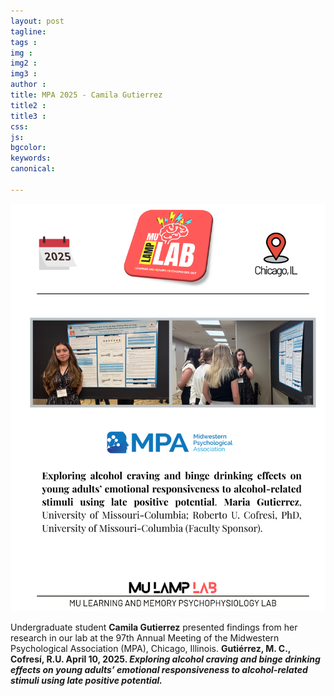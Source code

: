 ```yaml
---
layout: post
tagline: 
tags : 
img : 
img2 : 
img3 : 
author : 
title: MPA 2025 - Camila Gutierrez 
title2 : 
title3 : 
css: 
js: 
bgcolor: 
keywords: 
canonical:

---
```


<span class="image small"><img src="/assets/images/news/MPA_2025_CG.png" width="600"/></span>

Undergraduate student <b> Camila Gutierrez</b> presented findings from her research in our lab at the 97th Annual Meeting of the Midwestern Psychological Association (MPA), Chicago, Illinois.
<b>Gutiérrez, M. C., Cofresí, R.U. April 10, 2025. <em> Exploring alcohol craving and binge drinking effects on young adults’ emotional responsiveness to alcohol-related stimuli using late positive potential.</em></b>
